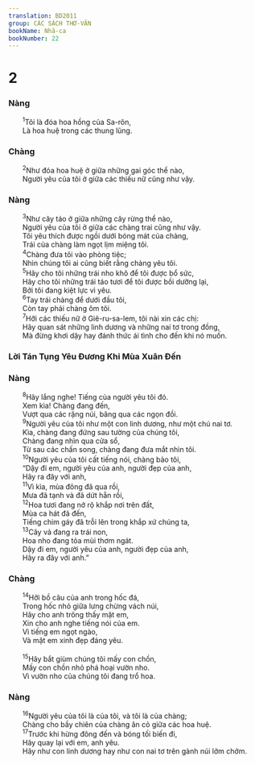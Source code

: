 ```yaml
---
translation: BD2011
group: CÁC SÁCH THƠ-VĂN
bookName: Nhã-ca 
bookNumber: 22
---
```


<div class="title"><h1>2</h1><h3>Nàng</h3></div>
<span class="verse nha_2_1">  <sup>1</sup>Tôi là đóa hoa hồng của Sa-rôn,<br/>  Là hoa huệ trong các thung lũng.<br/></span>
<div class="title"><h3>Chàng</h3></div>
<span class="verse nha_2_2">  <sup>2</sup>Như đóa hoa huệ ở giữa những gai góc thể nào,<br/>  Người yêu của tôi ở giữa các thiếu nữ cũng như vậy.<br/></span>
<div class="title"><h3>Nàng</h3></div>
<span class="verse nha_2_3">  <sup>3</sup>Như cây táo ở giữa những cây rừng thể nào,<br/>  Người yêu của tôi ở giữa các chàng trai cũng như vậy.<br/>  Tôi yêu thích được ngồi dưới bóng mát của chàng,<br/>  Trái của chàng làm ngọt lịm miệng tôi.<br/></span>
<span class="verse nha_2_4">  <sup>4</sup>Chàng đưa tôi vào phòng tiệc;<br/>  Nhìn chúng tôi ai cũng biết rằng chàng yêu tôi.<br/></span>
<span class="verse nha_2_5">  <sup>5</sup>Hãy cho tôi những trái nho khô để tôi được bổ sức,<br/>  Hãy cho tôi những trái táo tươi để tôi được bồi dưỡng lại,<br/>  Bởi tôi đang kiệt lực vì yêu.<br/></span>
<span class="verse nha_2_6">  <sup>6</sup>Tay trái chàng để dưới đầu tôi,<br/>  Còn tay phải chàng ôm tôi.<br/></span>
<span class="verse nha_2_7">  <sup>7</sup>Hỡi các thiếu nữ ở Giê-ru-sa-lem, tôi nài xin các chị:<br/>  Hãy quan sát những linh dương và những nai tơ trong đồng,<br/>  Mà đừng khơi dậy hay đánh thức ái tình cho đến khi nó muốn.<br/></span>
<div class="title"><h3>Lời Tán Tụng Yêu Ðương Khi Mùa Xuân Ðến</h3><h3>Nàng</h3></div>
<span class="verse nha_2_8">  <sup>8</sup>Hãy lắng nghe! Tiếng của người yêu tôi đó.<br/>  Xem kìa! Chàng đang đến,<br/>  Vượt qua các rặng núi, băng qua các ngọn đồi.<br/></span>
<span class="verse nha_2_9">  <sup>9</sup>Người yêu của tôi như một con linh dương, như một chú nai tơ.<br/>  Kìa, chàng đang đứng sau tường của chúng tôi,<br/>  Chàng đang nhìn qua cửa sổ,<br/>  Từ sau các chấn song, chàng đang đưa mắt nhìn tôi.<br/></span>
<span class="verse nha_2_10">  <sup>10</sup>Người yêu của tôi cất tiếng nói, chàng bảo tôi,<br/>  “Dậy đi em, người yêu của anh, người đẹp của anh,<br/>  Hãy ra đây với anh,<br/></span>
<span class="verse nha_2_11">  <sup>11</sup>Vì kìa, mùa đông đã qua rồi,<br/>  Mưa đã tạnh và đã dứt hẳn rồi,<br/></span>
<span class="verse nha_2_12">  <sup>12</sup>Hoa tươi đang nở rộ khắp nơi trên đất,<br/>  Mùa ca hát đã đến,<br/>  Tiếng chim gáy đã trỗi lên trong khắp xứ chúng ta,<br/></span>
<span class="verse nha_2_13">  <sup>13</sup>Cây vả đang ra trái non,<br/>  Hoa nho đang tỏa mùi thơm ngát.<br/>  Dậy đi em, người yêu của anh, người đẹp của anh,<br/>  Hãy ra đây với anh.”<br/></span>
<div class="title"><h3>Chàng</h3></div>
<span class="verse nha_2_14">  <sup>14</sup>Hỡi bồ câu của anh trong hốc đá,<br/>  Trong hốc nhỏ giữa lưng chừng vách núi,<br/>  Hãy cho anh trông thấy mặt em,<br/>  Xin cho anh nghe tiếng nói của em.<br/>  Vì tiếng em ngọt ngào,<br/>  Và mặt em xinh đẹp đáng yêu.<br/><br/></span>
<span class="verse nha_2_15">  <sup>15</sup>Hãy bắt giùm chúng tôi mấy con chồn,<br/>  Mấy con chồn nhỏ phá hoại vườn nho.<br/>  Vì vườn nho của chúng tôi đang trổ hoa.<br/></span>
<div class="title"><h3>Nàng</h3></div>
<span class="verse nha_2_16">  <sup>16</sup>Người yêu của tôi là của tôi, và tôi là của chàng;<br/>  Chàng cho bầy chiên của chàng ăn cỏ giữa các hoa huệ.<br/></span>
<span class="verse nha_2_17">  <sup>17</sup>Trước khi hừng đông đến và bóng tối biến đi,<br/>  Hãy quay lại với em, anh yêu.<br/>  Hãy như con linh dương hay như con nai tơ trên gành núi lởm chởm.<br/></span>
